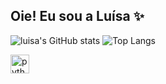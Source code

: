 ## Oie! Eu sou a Luísa ✨



![luisa's GitHub stats](https://github-readme-stats.vercel.app/api?username=lucstr-souza&show_icons=true&theme=moltack)
![Top Langs](https://github-readme-stats.vercel.app/api/top-langs/?username=lucstr-souza&layout=compact&theme=moltack)


<div align="left">
 
  <img src="https://cdn.jsdelivr.net/gh/devicons/devicon/icons/python/python-original.svg" height="30" alt="python logo"  />
  <img width="12" />
  
</div>

